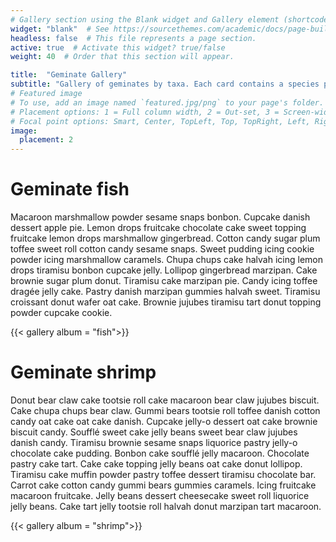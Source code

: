 ```yaml
---
# Gallery section using the Blank widget and Gallery element (shortcode).
widget: "blank"  # See https://sourcethemes.com/academic/docs/page-builder/
headless: false  # This file represents a page section.
active: true  # Activate this widget? true/false
weight: 40  # Order that this section will appear.

title:  "Geminate Gallery"
subtitle: "Gallery of geminates by taxa. Each card contains a species pair; top panels (peach) are Western Atlantic and bottom panels (royal blue) are Eastern Pacific."
# Featured image
# To use, add an image named `featured.jpg/png` to your page's folder.
# Placement options: 1 = Full column width, 2 = Out-set, 3 = Screen-width
# Focal point options: Smart, Center, TopLeft, Top, TopRight, Left, Right, BottomLeft, Bottom, BottomRight
image:
  placement: 2
---
```


# Geminate fish

Macaroon marshmallow powder sesame snaps bonbon. Cupcake danish dessert apple pie. Lemon drops fruitcake chocolate cake sweet topping fruitcake lemon drops marshmallow gingerbread. Cotton candy sugar plum toffee sweet roll cotton candy sesame snaps. Sweet pudding icing cookie powder icing marshmallow caramels. Chupa chups cake halvah icing lemon drops tiramisu bonbon cupcake jelly. Lollipop gingerbread marzipan. Cake brownie sugar plum donut. Tiramisu cake marzipan pie. Candy icing toffee dragée jelly cake. Pastry danish marzipan gummies halvah sweet. Tiramisu croissant donut wafer oat cake. Brownie jujubes tiramisu tart donut topping powder cupcake cookie.

{{< gallery album = "fish">}}



# Geminate shrimp

Donut bear claw cake tootsie roll cake macaroon bear claw jujubes biscuit. Cake chupa chups bear claw. Gummi bears tootsie roll toffee danish cotton candy oat cake oat cake danish. Cupcake jelly-o dessert oat cake brownie biscuit candy. Soufflé sweet cake jelly beans sweet bear claw jujubes danish candy. Tiramisu brownie sesame snaps liquorice pastry jelly-o chocolate cake pudding. Bonbon cake soufflé jelly macaroon. Chocolate pastry cake tart. Cake cake topping jelly beans oat cake donut lollipop. Tiramisu cake muffin powder pastry toffee dessert tiramisu chocolate bar. Carrot cake cotton candy gummi bears gummies caramels. Icing fruitcake macaroon fruitcake. Jelly beans dessert cheesecake sweet roll liquorice jelly beans. Cake tart jelly tootsie roll halvah donut marzipan tart macaroon.

{{< gallery album = "shrimp">}}
